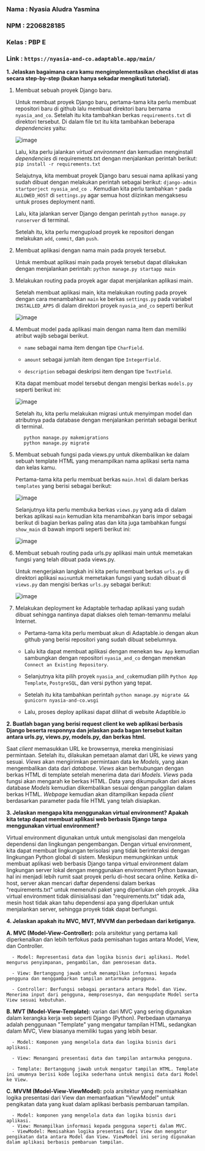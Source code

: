 ### Nama    : Nyasia Aludra Yasmina

### NPM     : 2206828185

### Kelas   : PBP E

### Link    : `https://nyasia-and-co.adaptable.app/main/`

**1. Jelaskan bagaimana cara kamu mengimplementasikan checklist di atas secara step-by-step (bukan hanya sekadar mengikuti tutorial).**

1) Membuat sebuah proyek Django baru.

   Untuk membuat proyek Django baru, pertama-tama kita perlu membuat repositori baru di github lalu membuat direktori baru bernama `nyasia_and_co`. Setelah itu kita tambahkan berkas `requirements.txt` di direktori tersebut. Di dalam file txt itu kita tambahkan beberapa _dependencies_ yaitu:
   
   ![image](https://github.com/nyasiaay/nyasia_and_co/assets/124874640/64cffdfe-bd61-42a2-8bde-40b0e9f331ed)


   Lalu, kita perlu jalankan _virtual environment_ dan kemudian menginstall  _dependencies_ di requirements.txt dengan menjalankan perintah berikut:
        `pip install -r requirements.txt`

   Selajutnya, kita membuat proyek Django baru sesuai nama aplikasi yang sudah dibuat dengan melakukan perintah sebagai berikut:
        `django-admin startporject nyasia_and_co .`
        Kemudian kita perlu tambahkan `*` pada `ALLOWED_HOST` di `settings.py` agar semua host diizinkan mengaksesu untuk proses deployment nanti.

   Lalu, kita jalankan server Django dengan perintah `python manage.py runserver` di terminal.

   Setelah itu, kita perlu mengupload proyek ke repositori dengan melakukan `add`, `commit`, dan `push`.


2) Membuat aplikasi dengan nama main pada proyek tersebut.

   Untuk membuat aplikasi main pada proyek tersebut dapat dilakukan dengan menjalankan perintah: `python manage.py startapp main`

    
3) Melakukan routing pada proyek agar dapat menjalankan aplikasi main.

   Setelah membuat aplikasi main, kita melakukan routing pada proyek dengan cara menambahkan `main` ke berkas `settings.py` pada variabel `INSTALLED_APPS` di dalam direktori proyek `nyasia_and_co` seperti berikut

   ![image](https://github.com/nyasiaay/nyasia_and_co/assets/124874640/937bcc0c-65f5-4b46-a392-74a99ab621cd)



 4) Membuat model pada aplikasi main dengan nama Item dan memiliki atribut wajib sebagai berikut.
 
      - `name` sebagai nama item dengan tipe `CharField`.
        
      - `amount` sebagai jumlah item dengan tipe `IntegerField.` 
        
      - `description` sebagai deskripsi item dengan tipe `TextField`.
        
      Kita dapat membuat model tersebut dengan mengisi berkas `models.py` seperti berikut ini:

       ![image](https://github.com/nyasiaay/nyasia_and_co/assets/124874640/ef49294e-6265-4acd-baa6-248775b15b31)

        
      Setelah itu, kita perlu melakukan migrasi untuk menyimpan model dan atributnya pada database dengan menjalankan perintah sebagai berikut di terminal.
   
           python manage.py makemigrations
           python manage.py migrate


5) Membuat sebuah fungsi pada views.py untuk dikembalikan ke dalam sebuah template HTML yang menampilkan nama aplikasi serta nama dan kelas kamu.

      Pertama-tama kita perlu membuat berkas `main.html` di dalam berkas `templates` yang berisi sebagai berikut:
        
      ![image](https://github.com/nyasiaay/nyasia_and_co/assets/124874640/b6f1382d-1c06-4ffd-8c34-a5228907f2a0)

   
      Selanjutnya kita perlu membuka berkas `views.py` yang ada di dalam berkas aplikasi `main` kemudian kita menambahkan baris impor sebagai berikut di bagian berkas paling atas dan kita juga tambahkan fungsi `show_main` di bawah importi seperti berikut ini:

      ![image](https://github.com/nyasiaay/nyasia_and_co/assets/124874640/9f47d6f1-bb6f-42f5-aa16-e7c7b2d57737)

    
6) Membuat sebuah routing pada urls.py aplikasi main untuk memetakan fungsi yang telah dibuat pada views.py.

      Untuk mengerjakan langkah ini kita perlu membuat berkas `urls.py` di direktori aplikasi `main`untuk memetakan fungsi yang sudah dibuat di `views.py` dan mengisi berkas `urls.py` sebagai berikut:

      ![image](https://github.com/nyasiaay/nyasia_and_co/assets/124874640/bd74df1c-2b91-47d1-a4ce-c7c0cfc0cc91)

    
7) Melakukan deployment ke Adaptable terhadap aplikasi yang sudah dibuat sehingga nantinya dapat diakses oleh teman-temanmu melalui Internet.
      - Pertama-tama kita perlu membuat akun di Adaptable.io dengan akun github yang berisi repositori yang sudah dibuat sebelumnya.
        
      - Lalu kita dapat membuat aplikasi dengan menekan `New App` kemudian sambungkan dengan repositori `nyasia_and_co` dengan menekan `Connect an Existing Repository`.
        
      - Selanjutnya kita pilih proyek `nyasia_and_co`kemudian pilih `Python App Template`, `PostgreSQL`, dan versi python yang tepat.
        
      - Setelah itu kita tambahkan perintah `python manage.py migrate && gunicorn nyasia-and-co.wsgi`
        
      - Lalu, proses deploy aplikasi dapat dilihat di website Adaptible.io



**2. Buatlah bagan yang berisi request client ke web aplikasi berbasis Django beserta responnya dan jelaskan pada bagan tersebut kaitan antara urls.py, views.py, models.py, dan berkas html.**

   Saat _client_ memasukkan URL ke browsernya, mereka menginisiasi permintaan. Setelah itu, dilakukan pemetaan alamat dari URL ke _views_ yang sesuai. _Views_ akan mengirimkan permintaan data ke _Models_, yang akan mengembalikan data dari _database_.  _Views_ akan berhubungan dengan berkas HTML di template setelah menerima data dari _Models_. _Views_ pada fungsi akan mengarah ke berkas HTML. Data yang dikumpulkan dari akses database _Models_ kemudian dikembalikan sesuai dengan panggilan dalam berkas HTML. _Webpage_ kemudian akan ditampilkan kepada _client_ berdasarkan parameter pada file HTML yang telah disiapkan.

**3. Jelaskan mengapa kita menggunakan virtual environment? Apakah kita tetap dapat membuat aplikasi web berbasis Django tanpa menggunakan virtual environment?**

Virtual environment digunakan untuk untuk mengisolasi dan mengelola dependensi dan lingkungan pengembangan. Dengan virtual environment, kita dapat membuat lingkungan terisolasi yang tidak berinteraksi dengan lingkungan Python global di sistem. Meskipun memungkinkan untuk membuat aplikasi web berbasis Django tanpa virtual environment dalam lingkungan server lokal dengan menggunakan environment Python bawaan, hal ini menjadi lebih rumit saat proyek perlu di-host secara online. Ketika di-host, server akan mencari daftar dependensi dalam berkas "requirements.txt" untuk memenuhi paket yang diperlukan oleh proyek. Jika virtual environment tidak diinisialisasi dan "requirements.txt" tidak ada, mesin host tidak akan tahu dependensi apa yang diperlukan untuk menjalankan server, sehingga proyek tidak dapat berfungsi.

**4. Jelaskan apakah itu MVC, MVT, MVVM dan perbedaan dari ketiganya.**
   
   **A. MVC (Model-View-Controller):** pola arsitektur yang pertama kali diperkenalkan dan lebih terfokus pada pemisahan tugas antara Model, View, dan Controller.
   
      - Model: Representasi data dan logika bisnis dari aplikasi. Model mengurus penyimpanan, pengambilan, dan pemrosesan data.
      
      - View: Bertanggung jawab untuk menampilkan informasi kepada pengguna dan menggambarkan tampilan antarmuka pengguna.
      
      - Controller: Berfungsi sebagai perantara antara Model dan View. Menerima input dari pengguna, memprosesnya, dan mengupdate Model serta View sesuai kebutuhan.
              
   **B. MVT (Model-View-Template):**  varian dari MVC yang sering digunakan dalam kerangka kerja web seperti Django (Python). Perbedaan utamanya adalah penggunaan "Template" yang mengatur tampilan HTML, sedangkan dalam MVC, View biasanya memiliki tugas yang lebih besar.
   
      - Model: Komponen yang mengelola data dan logika bisnis dari aplikasi.
      
      - View: Menangani presentasi data dan tampilan antarmuka pengguna.
      
      - Template: Bertanggung jawab untuk mengatur tampilan HTML. Template ini umumnya berisi kode logika sederhana untuk mengisi data dari Model ke View.
         
   **C. MVVM (Model-View-ViewModel):** pola arsitektur yang memisahkan logika presentasi dari View dan memanfaatkan "ViewModel" untuk pengikatan data yang kuat dalam aplikasi berbasis pembaruan tampilan.
   
      - Model: komponen yang mengelola data dan logika bisnis dari aplikasi.
      - View: Menampilkan informasi kepada pengguna seperti dalam MVC.
      - ViewModel: Memisahkan logika presentasi dari View dan mengatur pengikatan data antara Model dan View. ViewModel ini sering digunakan dalam aplikasi berbasis pembaruan tampilan.
